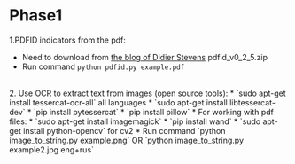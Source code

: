 # Phase1
1.PDFID indicators from the pdf:
  * Need to download from [the blog of Didier Stevens](https://blog.didierstevens.com/programs/pdf-tools/) pdfid_v0_2_5.zip
  * Run command `python pdfid.py example.pdf`
  <br/>
2. Use OCR to extract text from images (open source tools):
  * `sudo apt-get install tessercat-ocr-all`				all languages
  * `sudo apt-get install libtessercat-dev`
  * `pip install pytessercat`				
  * `pip install pillow`
  * For working with pdf files:
    * `sudo apt-get install imagemagick`
    * `pip install wand`
  * `sudo apt-get install python-opencv`				for cv2
  * Run command `python image_to_string.py example.png` OR `python image_to_string.py example2.jpg eng+rus`
